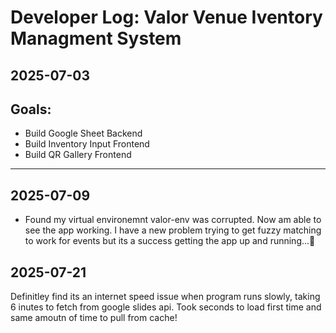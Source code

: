 # Developer Log: Valor Venue Iventory Managment System
## 2025-07-03

## Goals:
- Build Google Sheet Backend
- Build Inventory Input Frontend
- Build QR Gallery Frontend

***

## 2025-07-09

- Found my virtual environemnt valor-env was corrupted. Now am able to see the app working. I have a new problem trying to get fuzzy matching to work for events but its a success getting the app up and running...🎉

## 2025-07-21
Definitley find its an internet speed issue when program runs slowly, taking 6 inutes to fetch from google slides api. Took seconds to load first time and same amoutn of time to pull from cache! 
